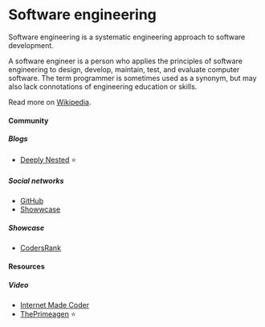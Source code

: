 # Software engineering

Software engineering is a systematic engineering approach to software development.

A software engineer is a person who applies the principles of software engineering to design, develop, maintain, test, and evaluate computer software. The term programmer is sometimes used as a synonym, but may also lack connotations of engineering education or skills.

Read more on [Wikipedia](https://en.wikipedia.org/wiki/Software_engineering).

#### Community

##### Blogs
- [Deeply Nested](https://nested.substack.com) ⭐

##### Social networks
- [GitHub](https://github.com)
- [Showwcase](https://www.showwcase.com)

##### Showcase
- [CodersRank](https://codersrank.io)

#### Resources

##### Video
- [Internet Made Coder](https://www.youtube.com/channel/UCcJQ96WlEhJ0Ve0SLmU310Q)
- [ThePrimeagen](https://www.youtube.com/channel/UC8ENHE5xdFSwx71u3fDH5Xw) ⭐
